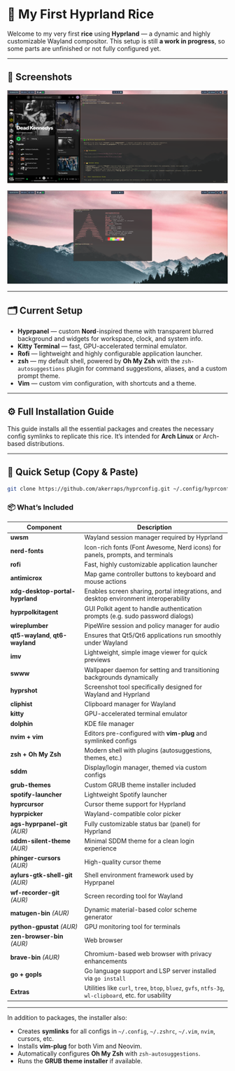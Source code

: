 # 🌿 My First Hyprland Rice

Welcome to my very first **rice** using **Hyprland** — a dynamic and highly customizable Wayland compositor.
This setup is still **a work in progress**, so some parts are unfinished or not fully configured yet.

---

## 🎨 Screenshots

![My first rice 2](resources/My_first_rice_4.png)

![My first rice 4](resources/My_first_rice_2.png)

---

## 🗂️ Current Setup

- **Hyprpanel** — custom **Nord**-inspired theme with transparent blurred background and widgets for workspace, clock, and system info.
- **Kitty Terminal** — fast, GPU-accelerated terminal emulator.
- **Rofi** — lightweight and highly configurable application launcher.
- **zsh** — my default shell, powered by **Oh My Zsh** with the `zsh-autosuggestions` plugin for command suggestions, aliases, and a custom prompt theme.
- **Vim** — custom vim configuration, with shortcuts and a theme.

---

## ⚙️ Full Installation Guide

This guide installs all the essential packages and creates the necessary config symlinks to replicate this rice.
It’s intended for **Arch Linux** or Arch-based distributions. 

---

## 🚀 Quick Setup (Copy & Paste)

```bash
git clone https://github.com/akerraps/hyprconfig.git ~/.config/hyprconfig && bash ~/.config/hyprconfig/install.sh
```

### 📦 What’s Included

| Component                         | Description                                                                                      |
|-----------------------------------|--------------------------------------------------------------------------------------------------|
| **uwsm**                          | Wayland session manager required by Hyprland                                                     |
| **nerd-fonts**                    | Icon-rich fonts (Font Awesome, Nerd icons) for panels, prompts, and terminals                    |
| **rofi**                          | Fast, highly customizable application launcher                                                   |
| **antimicrox**                    | Map game controller buttons to keyboard and mouse actions                                        |
| **xdg-desktop-portal-hyprland**   | Enables screen sharing, portal integrations, and desktop environment interoperability            |
| **hyprpolkitagent**               | GUI Polkit agent to handle authentication prompts (e.g. sudo password dialogs)                   |
| **wireplumber**                   | PipeWire session and policy manager for audio                                                    |
| **qt5-wayland**, **qt6-wayland**  | Ensures that Qt5/Qt6 applications run smoothly under Wayland                                     |
| **imv**                           | Lightweight, simple image viewer for quick previews                                              |
| **swww**                          | Wallpaper daemon for setting and transitioning backgrounds dynamically                           |
| **hyprshot**                      | Screenshot tool specifically designed for Wayland and Hyprland                                   |
| **cliphist**                      | Clipboard manager for Wayland                                                                    |
| **kitty**                         | GPU-accelerated terminal emulator                                                                |
| **dolphin**                       | KDE file manager                                                                                 |
| **nvim + vim**                    | Editors pre-configured with **vim-plug** and symlinked configs                                   |
| **zsh + Oh My Zsh**               | Modern shell with plugins (autosuggestions, themes, etc.)                                        |
| **sddm**                          | Display/login manager, themed via custom configs                                                 |
| **grub-themes**                   | Custom GRUB theme installer included                                                             |
| **spotify-launcher**              | Lightweight Spotify launcher                                                                     |
| **hyprcursor**                    | Cursor theme support for Hyprland                                                                |
| **hyprpicker**                    | Wayland-compatible color picker                                                                  |
| **ags-hyprpanel-git** *(AUR)*     | Fully customizable status bar (panel) for Hyprland                                               |
| **sddm-silent-theme** *(AUR)*     | Minimal SDDM theme for a clean login experience                                                  |
| **phinger-cursors** *(AUR)*       | High-quality cursor theme                                                                        |
| **aylurs-gtk-shell-git** *(AUR)*  | Shell environment framework used by Hyprpanel                                                    |
| **wf-recorder-git** *(AUR)*       | Screen recording tool for Wayland                                                                |
| **matugen-bin** *(AUR)*           | Dynamic material-based color scheme generator                                                    |
| **python-gpustat** *(AUR)*        | GPU monitoring tool for terminals                                                                |
| **zen-browser-bin** *(AUR)*       | Web browser                                                                      |
| **brave-bin** *(AUR)*             | Chromium-based web browser with privacy enhancements                                             |
| **go + gopls**                    | Go language support and LSP server installed via `go install`                                    |
| **Extras**                        | Utilities like `curl`, `tree`, `btop`, `bluez`, `gvfs`, `ntfs-3g`, `wl-clipboard`, etc. for usability |

---

In addition to packages, the installer also: 
- Creates **symlinks** for all configs in `~/.config`, `~/.zshrc`, `~/.vim`, `nvim`, cursors, etc.
- Installs **vim-plug** for both Vim and Neovim.
- Automatically configures **Oh My Zsh** with `zsh-autosuggestions`.
- Runs the **GRUB theme installer** if available.
